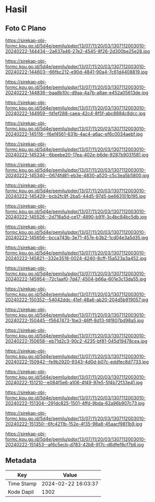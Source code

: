 # Hasil

## Foto C Plano

https://sirekap-obj-formc.kpu.go.id/5d4e/pemilu/pdpr/13/07/11/20/03/1307112003010-20240222-144434--2a637a46-27e2-4545-8f26-2d300be25e28.jpg

https://sirekap-obj-formc.kpu.go.id/5d4e/pemilu/pdpr/13/07/11/20/03/1307112003010-20240222-144603--66fbc212-e90d-4841-90a4-7c61d4408819.jpg

https://sirekap-obj-formc.kpu.go.id/5d4e/pemilu/pdpr/13/07/11/20/03/1307112003010-20240222-144836--baa8b10c-d9aa-4a7b-a8ae-e452a05613de.jpg

https://sirekap-obj-formc.kpu.go.id/5d4e/pemilu/pdpr/13/07/11/20/03/1307112003010-20240222-144959--fd1ef288-caea-42c4-8f5f-abc8884c8dcc.jpg

https://sirekap-obj-formc.kpu.go.id/5d4e/pemilu/pdpr/13/07/11/20/03/1307112003010-20240222-145116--f6ef4561-631b-4ac4-a6ac-ef6c0034aebf.jpg

https://sirekap-obj-formc.kpu.go.id/5d4e/pemilu/pdpr/13/07/11/20/03/1307112003010-20240222-145234--6beebe20-17ea-402e-b6de-9287b9031581.jpg

https://sirekap-obj-formc.kpu.go.id/5d4e/pemilu/pdpr/13/07/11/20/03/1307112003010-20240222-145340--0674fd81-eb3e-4830-a520-c5c3ea5b5800.jpg

https://sirekap-obj-formc.kpu.go.id/5d4e/pemilu/pdpr/13/07/11/20/03/1307112003010-20240222-145429--bcb2fc9f-2ba5-44d5-97d5-be663101b195.jpg

https://sirekap-obj-formc.kpu.go.id/5d4e/pemilu/pdpr/13/07/11/20/03/1307112003010-20240222-145526--2d716a5d-ce17-4890-b91f-3c4bc84bc5db.jpg

https://sirekap-obj-formc.kpu.go.id/5d4e/pemilu/pdpr/13/07/11/20/03/1307112003010-20240222-145656--bcca743b-3e71-457e-b3b2-1cd04e3a5d35.jpg

https://sirekap-obj-formc.kpu.go.id/5d4e/pemilu/pdpr/13/07/11/20/03/1307112003010-20240222-145821--332e3518-0024-4240-8cff-15a523a3a452.jpg

https://sirekap-obj-formc.kpu.go.id/5d4e/pemilu/pdpr/13/07/11/20/03/1307112003010-20240222-145954--72c1aaf0-7d47-4504-b66a-601e3c13da55.jpg

https://sirekap-obj-formc.kpu.go.id/5d4e/pemilu/pdpr/13/07/11/20/03/1307112003010-20240222-150352--54042ddc-41ef-48a6-ab20-204d5b919057.jpg

https://sirekap-obj-formc.kpu.go.id/5d4e/pemilu/pdpr/13/07/11/20/03/1307112003010-20240222-150445--f5647473-1be3-46ff-8d13-f4f807bd98a5.jpg

https://sirekap-obj-formc.kpu.go.id/5d4e/pemilu/pdpr/13/07/11/20/03/1307112003010-20240222-150658--eb71d2c3-90c2-4235-bf81-045d19478cea.jpg

https://sirekap-obj-formc.kpu.go.id/5d4e/pemilu/pdpr/13/07/11/20/03/1307112003010-20240222-150942--fe9b2920-9343-4d0d-b07c-eddfec8d7733.jpg

https://sirekap-obj-formc.kpu.go.id/5d4e/pemilu/pdpr/13/07/11/20/03/1307112003010-20240222-151210--e084f5e6-a106-4f49-97e5-5f4b72f33e41.jpg

https://sirekap-obj-formc.kpu.go.id/5d4e/pemilu/pdpr/13/07/11/20/03/1307112003010-20240222-151304--291dc825-1501-4ffd-9bda-62a96b907c73.jpg

https://sirekap-obj-formc.kpu.go.id/5d4e/pemilu/pdpr/13/07/11/20/03/1307112003010-20240222-151350--6fc4211b-152e-4f35-98a8-45aacf9811b9.jpg

https://sirekap-obj-formc.kpu.go.id/5d4e/pemilu/pdpr/13/07/11/20/03/1307112003010-20240222-151453--af6c5ecb-d783-42b8-917c-d6dfef8cf7b6.jpg


## Metadata

| Key        | Value               |
| ---------- | ------------------- |
| Time Stamp | 2024-02-22 16:03:37 |
| Kode Dapil | 1302                |



